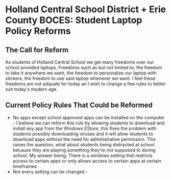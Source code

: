 # Holland Central School District + Erie County BOCES: Student Laptop Policy Reforms

## The Call for Reform
As students of Holland Central School we get many freedoms over our school provided laptops. Freedoms such as but not limited to; the freedom to take it anywhere we want, the freedom to personalize our laptop with stickers, the freedom to use said laptop whenever we want. I feel these freedoms are not adquate for today an I wish to change a few rules to better suit today's modern age.

## Current Policy Rules That Could be Reformed
- No apps except school approved apps can be installed on the computer - I believe we can reform this rule by allowing students to download and install any app from the Windows EStore, this fixes the problem with students possibly downloading viruses and it will allow students to download apps without the need for administrative permission. This raises the question, what about students being distracted at school because they are playing something they're not supposed to during school. My answer being; There is a windows setting that restricts access to certain apps or only allows access to certain apps at certain timeframes
- Not every setting can be changed - 
